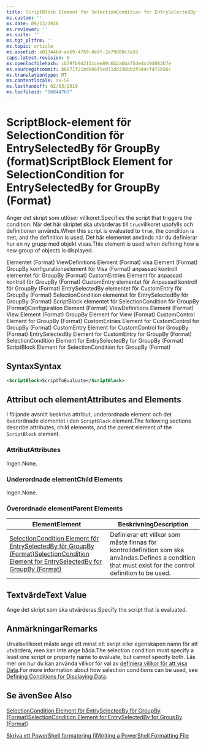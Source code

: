 ```yaml
---
title: ScriptBlock Element för SelectionCondition för EntrySelectedBy för GroupBy (Format) | Microsoft Docs
ms.custom: ''
ms.date: 09/13/2016
ms.reviewer: ''
ms.suite: ''
ms.tgt_pltfrm: ''
ms.topic: article
ms.assetid: e01344bd-ad69-4789-8e9f-2e79880c3a33
caps.latest.revision: 6
ms.openlocfilehash: cb79fb942111cee89c6b2abba75de4c494082b7e
ms.sourcegitcommit: b6871f21bd666f9cd71dd336bb3f844cf472b56c
ms.translationtype: MT
ms.contentlocale: sv-SE
ms.lasthandoff: 02/03/2019
ms.locfileid: "56844767"
---
```

# <a name="scriptblock-element-for-selectioncondition-for-entryselectedby-for-groupby-format"></a><span data-ttu-id="262cb-102">ScriptBlock-element för SelectionCondition för EntrySelectedBy för GroupBy (format)</span><span class="sxs-lookup"><span data-stu-id="262cb-102">ScriptBlock Element for SelectionCondition for EntrySelectedBy for GroupBy (Format)</span></span>

<span data-ttu-id="262cb-103">Anger det skript som utlöser villkoret.</span><span class="sxs-lookup"><span data-stu-id="262cb-103">Specifies the script that triggers the condition.</span></span> <span data-ttu-id="262cb-104">När det här skriptet ska utvärderas till `true`villkoret uppfylls och definitionen används.</span><span class="sxs-lookup"><span data-stu-id="262cb-104">When this script is evaluated to `true`, the condition is met, and the definition is used.</span></span> <span data-ttu-id="262cb-105">Det här elementet används när du definierar hur en ny grupp med objekt visas.</span><span class="sxs-lookup"><span data-stu-id="262cb-105">This element is used when defining how a new group of objects is displayed.</span></span>

<span data-ttu-id="262cb-106">Elementet (Format) ViewDefinitions Element (Format) visa Element (Format) GroupBy konfigurationselement för Visa (Format) anpassad kontroll elementet för GroupBy (Format) CustomEntries Element för anpassad kontroll för GroupBy (Format) CustomEntry elementet för Anpassad kontroll för GroupBy (Format) EntrySelectedBy elementet för CustomEntry för GroupBy (Format) SelectionCondition elementet för EntrySelectedBy för GroupBy (Format) ScriptBlock elementet för SelectionCondition för GroupBy (Format)</span><span class="sxs-lookup"><span data-stu-id="262cb-106">Configuration Element (Format) ViewDefinitions Element (Format) View Element (Format) GroupBy Element for View (Format) CustomControl Element for GroupBy (Format) CustomEntries Element for CustomControl for GroupBy (Format) CustomEntry Element for CustomControl for GroupBy (Format) EntrySelectedBy Element for CustomEntry for GroupBy (Format) SelectionCondition Element for EntrySelectedBy for GroupBy (Format) ScriptBlock Element for SelectionCondition for GroupBy (Format)</span></span>

## <a name="syntax"></a><span data-ttu-id="262cb-107">Syntax</span><span class="sxs-lookup"><span data-stu-id="262cb-107">Syntax</span></span>

```xml
<ScriptBlock>ScriptToEvaluate</ScriptBlock>
```

## <a name="attributes-and-elements"></a><span data-ttu-id="262cb-108">Attribut och element</span><span class="sxs-lookup"><span data-stu-id="262cb-108">Attributes and Elements</span></span>

<span data-ttu-id="262cb-109">I följande avsnitt beskrivs attribut, underordnade element och det överordnade elementet i den `ScriptBlock` element.</span><span class="sxs-lookup"><span data-stu-id="262cb-109">The following sections describe attributes, child elements, and the parent element of the `ScriptBlock` element.</span></span>

### <a name="attributes"></a><span data-ttu-id="262cb-110">Attribut</span><span class="sxs-lookup"><span data-stu-id="262cb-110">Attributes</span></span>

<span data-ttu-id="262cb-111">Ingen.</span><span class="sxs-lookup"><span data-stu-id="262cb-111">None.</span></span>

### <a name="child-elements"></a><span data-ttu-id="262cb-112">Underordnade element</span><span class="sxs-lookup"><span data-stu-id="262cb-112">Child Elements</span></span>

<span data-ttu-id="262cb-113">Ingen.</span><span class="sxs-lookup"><span data-stu-id="262cb-113">None.</span></span>

### <a name="parent-elements"></a><span data-ttu-id="262cb-114">Överordnade element</span><span class="sxs-lookup"><span data-stu-id="262cb-114">Parent Elements</span></span>

|<span data-ttu-id="262cb-115">Element</span><span class="sxs-lookup"><span data-stu-id="262cb-115">Element</span></span>|<span data-ttu-id="262cb-116">Beskrivning</span><span class="sxs-lookup"><span data-stu-id="262cb-116">Description</span></span>|
|-------------|-----------------|
|[<span data-ttu-id="262cb-117">SelectionCondition Element för EntrySelectedBy för GroupBy (Format)</span><span class="sxs-lookup"><span data-stu-id="262cb-117">SelectionCondition Element for EntrySelectedBy for GroupBy (Format)</span></span>](./selectioncondition-element-for-entryselectedby-for-groupby-format.md)|<span data-ttu-id="262cb-118">Definierar ett villkor som måste finnas för kontrolldefinition som ska användas.</span><span class="sxs-lookup"><span data-stu-id="262cb-118">Defines a condition that must exist for the control definition to be used.</span></span>|

## <a name="text-value"></a><span data-ttu-id="262cb-119">Textvärde</span><span class="sxs-lookup"><span data-stu-id="262cb-119">Text Value</span></span>

<span data-ttu-id="262cb-120">Ange det skript som ska utvärderas.</span><span class="sxs-lookup"><span data-stu-id="262cb-120">Specify the script that is evaluated.</span></span>

## <a name="remarks"></a><span data-ttu-id="262cb-121">Anmärkningar</span><span class="sxs-lookup"><span data-stu-id="262cb-121">Remarks</span></span>

<span data-ttu-id="262cb-122">Urvalsvillkoret måste ange ett minst ett skript eller egenskapen namn för att utvärdera, men kan inte ange båda.</span><span class="sxs-lookup"><span data-stu-id="262cb-122">The selection condition must specify a least one script or property name to evaluate, but cannot specify both.</span></span> <span data-ttu-id="262cb-123">Läs mer om hur du kan använda villkor för val av [definiera villkor för att visa Data](./defining-conditions-for-displaying-data.md).</span><span class="sxs-lookup"><span data-stu-id="262cb-123">For more information about how selection conditions can be used, see [Defining Conditions for Displaying Data](./defining-conditions-for-displaying-data.md).</span></span>

## <a name="see-also"></a><span data-ttu-id="262cb-124">Se även</span><span class="sxs-lookup"><span data-stu-id="262cb-124">See Also</span></span>

[<span data-ttu-id="262cb-125">SelectionCondition Element för EntrySelectedBy för GroupBy (Format)</span><span class="sxs-lookup"><span data-stu-id="262cb-125">SelectionCondition Element for EntrySelectedBy for GroupBy (Format)</span></span>](./selectioncondition-element-for-entryselectedby-for-groupby-format.md)

[<span data-ttu-id="262cb-126">Skriva ett PowerShell formatering fil</span><span class="sxs-lookup"><span data-stu-id="262cb-126">Writing a PowerShell Formatting File</span></span>](./writing-a-powershell-formatting-file.md)
